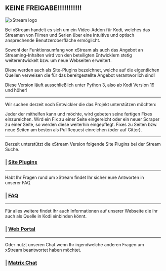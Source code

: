 
## KEINE FREIGABE!!!!!!!!!!!


![xStream logo](https://raw.githubusercontent.com/streamxstream/xStream-FAQ/master/Logo%20FAQ.png)

Bei xStream handelt es sich um ein Video-Addon für Kodi, welches das Streamen von Filmen und Serien über eine intuitive und optisch ansprechende Benutzeroberfläche ermöglicht.

Sowohl der Funktionsumfang von xStream als auch das Angebot an Streaming-Inhalten wird von den beteiligten Entwicklern stetig weiterentwickelt bzw. um neue Webseiten erweitert.

Diese werden auch als Site-Plugins bezeichnet, welche auf die eigentlichen Quellen verweisen die für das bereitgestellte Angebot verantworlich sind!

Diese Version läuft ausschließlich unter Python 3, also ab Kodi Version 19 und höher!

***

Wir suchen derzeit noch Entwickler die das Projekt unterstützen möchten:

Jeder der mithelfen kann und möchte, wird gebeten seine fertigen Fixes einzureichen.
Wird ein Fix zu einer Seite eingereicht oder ein neuer Scraper zu einer Seite, so werden diese weiterhin eingepflegt.
Fixes zu Seiten bzw. neue Seiten am besten als PullRequest einreichen (oder auf Gitter).

***

Derzeit unterstützt die xStream Version folgende Site Plugins bei der Stream Suche.
### | [Site Plugins](https://github.com/streamxstream/xStream-FAQ/blob/master/xStream_Anleitung_FAQ.md#11-verf%C3%BCgbare-webseiten)

***

Habt Ihr Fragen rund um xStream findet Ihr sicher eure Antworten in unserer FAQ.
### | [FAQ](https://github.com/streamxstream/xStream-FAQ/blob/master/xStream_Anleitung_FAQ.md)

***

Für alles weitere findet Ihr auch Informationen auf unserer Webseite die ihr auch als Quelle in Kodi einbinden könnt.
### | [Web Portal](https://streamxstream.github.io/xStreamRepoWeb/)

***

Oder nutzt unseren Chat wenn Ihr irgendwelche anderen Fragen um xStream beantwortet haben möchtet.

### | [Matrix Chat](https://matrix.to/#/#streamxstream_xTeam:gitter.im)
